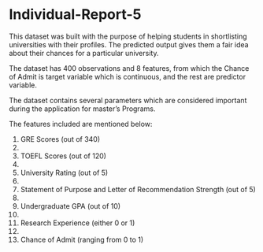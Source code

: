 # Individual-Report-5
This dataset was built with the purpose of helping students in shortlisting universities with their profiles. The predicted output gives them a fair idea about their chances for a particular university.

The dataset has 400 observations and 8 features, from which the Chance of Admit is target variable which is continuous, and the rest are predictor variable.

The dataset contains several parameters which are considered important during the application for master’s Programs.

The features included are mentioned below:

1.	GRE Scores (out of 340)
2.	
3.	TOEFL Scores (out of 120)
4.	
5.	University Rating (out of 5)
6.	
7.	Statement of Purpose and Letter of Recommendation Strength (out of 5)
8.	
9.	Undergraduate GPA (out of 10)
10.	
11.	Research Experience (either 0 or 1)
12.	
13.	Chance of Admit (ranging from 0 to 1)
